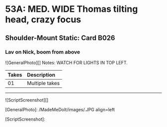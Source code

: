 # 53A: MED. WIDE Thomas tilting head, crazy focus

## Shoulder-Mount Static: Card B026

### Lav on Nick, boom from above

![GeneralPhoto][]
Notes: WATCH FOR LIGHTS IN TOP LEFT.

| Takes | Description |
|:---|:----|
| 01 | Multiple takes |

----

![ScriptScreenshot][]


[GeneralPhoto]:  /MadeMeDoIt/images/.JPG align=left

[ScriptScreenshot]: 